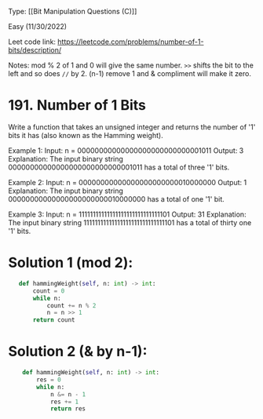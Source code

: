 Type: [[Bit Manipulation Questions (C)]]

Easy (11/30/2022)

Leet code link: https://leetcode.com/problems/number-of-1-bits/description/

Notes: mod % 2 of 1 and 0 will give the same number.
`>>` shifts the bit to the left and so does `//` by 2.
(n-1) remove 1 and & compliment will make it zero.

# 191. Number of 1 Bits
Write a function that takes an unsigned integer and returns the number of '1' bits it has (also known as the Hamming weight).
 
Example 1:
Input: n = 00000000000000000000000000001011
Output: 3
Explanation: The input binary string 00000000000000000000000000001011 has a total of three '1' bits.

Example 2:
Input: n = 00000000000000000000000010000000
Output: 1
Explanation: The input binary string 00000000000000000000000010000000 has a total of one '1' bit.

Example 3:
Input: n = 11111111111111111111111111111101
Output: 31
Explanation: The input binary string 11111111111111111111111111111101 has a total of thirty one '1' bits.

# Solution 1 (mod 2):
 ```python
	def hammingWeight(self, n: int) -> int:
        count = 0
        while n:
            count += n % 2
            n = n >> 1
        return count
```

# Solution 2 (&   by n-1):

```python
	def hammingWeight(self, n: int) -> int:
        res = 0
        while n:
            n &= n - 1
            res += 1
	        return res
``` 

